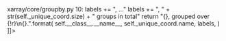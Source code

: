 <change>
<file change-number-for-this-file="1">xarray/core/groupby.py</file>
<original line-count="14" no-ellipsis="true"><![CDATA[
    def __repr__(self):
        return "{}, grouped over {!r}\n{!r} groups with labels {}.".format(
            self.__class__.__name__,
            self._unique_coord.name,
            self._unique_coord.size,
            ", ".join(format_array_flat(self._unique_coord, 30).split()),
        )
]]></original>
<modified no-ellipsis="true"><![CDATA[
    def __repr__(self):
        labels = ", ".join(format_array_flat(np.asarray(self._unique_coord)[:10], 30).split())
        if self._unique_coord.size > 10:
            labels += ", ..."
        labels += ", " + str(self._unique_coord.size) + " groups in total"
        return "{}, grouped over {!r}\n{}.".format(
            self.__class__.__name__,
            self._unique_coord.name,
            labels,
        )
]]></modified>
</change>